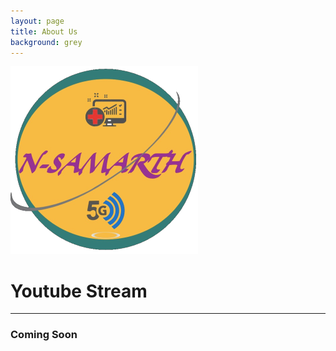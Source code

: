 ```yaml
---
layout: page
title: About Us
background: grey
---
```

![](/assets/img/nslogo2.png)
# Youtube Stream
------------

### Coming Soon

